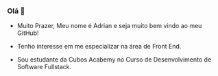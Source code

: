 ### Olá 👋

- Muito Prazer, Meu nome é Adrian e seja muito bem vindo ao meu GitHub!

- Tenho interesse em me especializar na área de Front End.

- Sou estudante da Cubos Acabemy no Curso de Desenvolvimento de Software Fullstack.

<!--
**adrianganzo/adrianganzo** is a ✨ _special_ ✨ repository because its `README.md` (this file) appears on your GitHub profile.
-->
